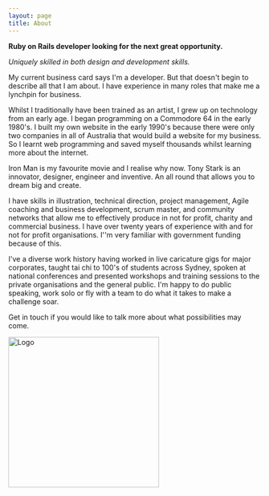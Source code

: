 ```yaml
---
layout: page
title: About
---
```


**Ruby on Rails developer looking for the next great opportunity.**

*Uniquely skilled in both design and development skills.*

My current business card says I'm a developer. But that doesn't begin to describe all that I am about. I have experience in many roles that make me a lynchpin for business.

Whilst I traditionally have been trained as an artist, I grew up on technology from an early age. I began programming on a Commodore 64 in the early 1980's. I built my own website in the early 1990's because there were only two companies in all of Australia that would build a website for my business. So I learnt web programming and saved myself thousands whilst learning more about the internet.

Iron Man is my favourite movie and I realise why now. Tony Stark is an innovator, designer, engineer and inventive. An all round that allows you to dream big and create.

I have skills in illustration, technical direction, project management, Agile coaching and business development, scrum master, and community networks that allow me to effectively produce in not for profit, charity and commercial business. I have over twenty years of experience with and for not for profit organisations. I''m very familiar with government funding because of this.

I've a diverse work history having worked in live caricature gigs for major corporates, taught tai chi to 100's of students across Sydney, spoken at national conferences and presented workshops and training sessions to the private organisations and the general public. I'm happy to do public speaking, work solo or fly with a team to do what it takes to make a challenge soar.

Get in touch if you would like to talk more about what possibilities may come.

<a href="<%= relative_url '/' %>">
    <img class="mb-3" src="<%= relative_url 'https://res.cloudinary.com/leesheppard/image/upload/v1496495524/Lee-Sheppard-White_ujh8cm.png' %>" alt="Logo" width="300" />
</a>

